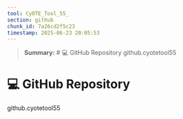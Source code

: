 ```yaml
---
tool: CyOTE_Tool_55_
section: github
chunk_id: 7a26cd2f5c23
timestamp: 2025-06-23 20:05:53
---
```


> **Summary:** # 💻 GitHub Repository  github.cyotetool55

# 💻 GitHub Repository

github.cyotetool55
